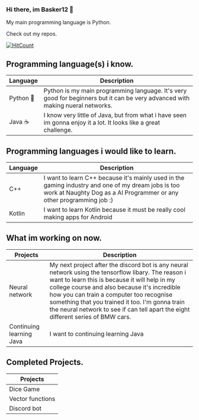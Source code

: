 ### Hi there, im Basker12 👋

My main programming language is Python.

Check out my repos.

[![HitCount](http://hits.dwyl.com/Basker12/Basker12.svg)](http://hits.dwyl.com/Basker12/Basker12)

Programming language(s) i know.
--------------------------------------------------------------------------------------------------------------------------------------------------------------------------------
| Language | Description |
| --- | --- |
| Python 🐍 | Python is my main programming language. It's very good for beginners but it can be very advanced with making nueral networks. |
| Java ☕ | I know very little of Java, but from what i have seen im gonna enjoy it a lot. It looks like a great challenge. |

Programming languages i would like to learn.
--------------------------------------------------------------------------------------------------------------------------------------------------------------------------------
| Language | Description |
| --- | --- |
| C++ | I want to learn C++ because it's mainly used in the gaming industry and one of my dream jobs is too work at Naughty Dog as a AI Programmer or any other programming job :) |
| Kotlin | I want to learn Kotlin because it must be really cool making apps for Android |

What im working on now.
--------------------------------------------------------------------------------------------------------------------------------------------------------------------------------
| Projects | Description |
| --- | --- |
| Neural network | My next project after the discord bot is any neural network using the tensorflow libary. The reason i want to learn this is because it will help in my college course and also because it's incredible how you can train a computer too recognise something that you trained it too. I'm gonna train the neural network to see if can tell apart the eight different series of BMW cars. |
| Continuing learning Java | I want to continuing learning Java |

Completed Projects.
------------------------------------------------------------------------------------------------------------------------------------------------------------------------------
| Projects |
| --- |
| Dice Game | 
| Vector functions |
| Discord bot |
